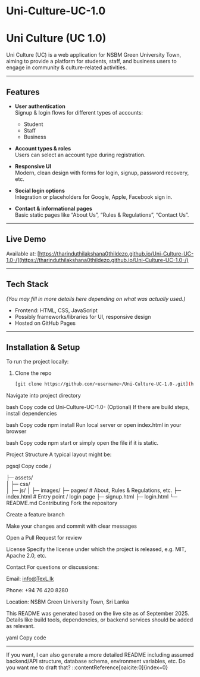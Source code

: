 # Uni-Culture-UC-1.0

# Uni Culture (UC 1.0)

Uni Culture (UC) is a web application for NSBM Green University Town, aiming to provide a platform for students, staff, and business users to engage in community & culture-related activities.

---

## Features

- **User authentication**  
  Signup & login flows for different types of accounts:  
  - Student  
  - Staff  
  - Business  

- **Account types & roles**  
  Users can select an account type during registration.

- **Responsive UI**  
  Modern, clean design with forms for login, signup, password recovery, etc.

- **Social login options**  
  Integration or placeholders for Google, Apple, Facebook sign in.

- **Contact & informational pages**  
  Basic static pages like “About Us”, “Rules & Regulations”, “Contact Us”.

---

## Live Demo

Available at: [https://tharinduthilakshana0thildezo.github.io/Uni-Culture-UC-1.0-/](https://tharinduthilakshana0thildezo.github.io/Uni-Culture-UC-1.0-/)

---

## Tech Stack

*(You may fill in more details here depending on what was actually used.)*

- Frontend: HTML, CSS, JavaScript  
- Possibly frameworks/libraries for UI, responsive design  
- Hosted on GitHub Pages

---

## Installation & Setup

To run the project locally:

1. Clone the repo  
   ```bash
   [git clone https://github.com/<username>/Uni-Culture-UC-1.0-.git](https://github.com/TharinduThilakshana0thildezo/Uni-Culture-UC-1.0-.git)
Navigate into project directory

bash
Copy code
cd Uni-Culture-UC-1.0-
(Optional) If there are build steps, install dependencies

bash
Copy code
npm install
Run local server or open index.html in your browser

bash
Copy code
npm start
or simply open the file if it is static.

Project Structure
A typical layout might be:

pgsql
Copy code
/

├─ assets/            
│   ├─ css/           
│   ├─ js/
│   ├─ images/
├─ pages/             # About, Rules & Regulations, etc.
├─ index.html         # Entry point / login page
├─ signup.html
├─ login.html
└─ README.md
Contributing
Fork the repository

Create a feature branch

Make your changes and commit with clear messages

Open a Pull Request for review

License
Specify the license under which the project is released, e.g. MIT, Apache 2.0, etc.

Contact
For questions or discussions:

Email: info@TexL.lk

Phone: +94 76 420 8280

Location: NSBM Green University Town, Sri Lanka

This README was generated based on the live site as of September 2025. Details like build tools, dependencies, or backend services should be added as relevant.

yaml
Copy code

---

If you want, I can also generate a more detailed README including assumed backend/API structure, database schema, environment variables, etc. Do you want me to draft that?
::contentReference[oaicite:0]{index=0}
